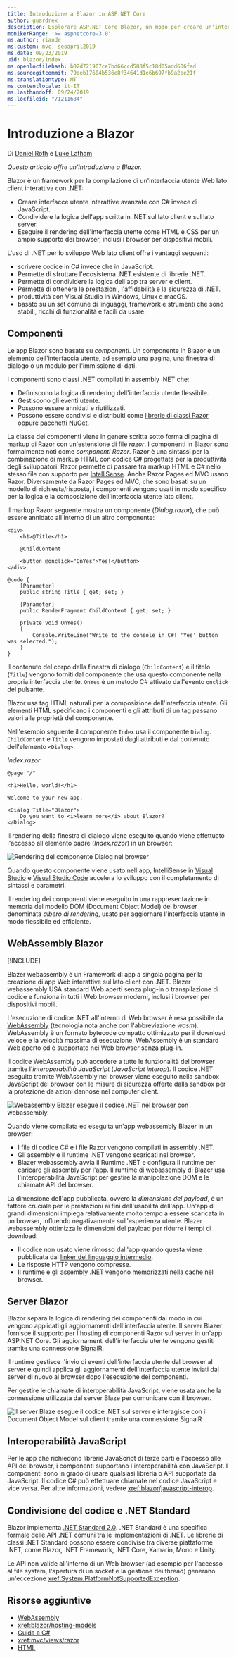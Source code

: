 ```yaml
---
title: Introduzione a Blazor in ASP.NET Core
author: guardrex
description: Esplorare ASP.NET Core Blazor, un modo per creare un'interfaccia utente Web sul lato client interattiva con .NET in un'app ASP.NET Core.
monikerRange: '>= aspnetcore-3.0'
ms.author: riande
ms.custom: mvc, seoapril2019
ms.date: 09/23/2019
uid: blazor/index
ms.openlocfilehash: b02d721907ce7bd66ccd588f5c18d05add606fad
ms.sourcegitcommit: 79eeb17604b536e8f34641d1e6b697fb9a2ee21f
ms.translationtype: MT
ms.contentlocale: it-IT
ms.lasthandoff: 09/24/2019
ms.locfileid: "71211684"
---
```

# <a name="introduction-to-blazor"></a>Introduzione a Blazor

Di [Daniel Roth](https://github.com/danroth27) e [Luke Latham](https://github.com/guardrex)

*Questo articolo offre un'introduzione a Blazor.*

Blazor è un framework per la compilazione di un'interfaccia utente Web lato client interattiva con .NET:

* Creare interfacce utente interattive avanzate con C# invece di JavaScript.
* Condividere la logica dell'app scritta in .NET sul lato client e sul lato server.
* Eseguire il rendering dell'interfaccia utente come HTML e CSS per un ampio supporto dei browser, inclusi i browser per dispositivi mobili.

L'uso di .NET per lo sviluppo Web lato client offre i vantaggi seguenti:

* scrivere codice in C# invece che in JavaScript.
* Permette di sfruttare l'ecosistema .NET esistente di librerie .NET.
* Permette di condividere la logica dell'app tra server e client.
* Permette di ottenere le prestazioni, l'affidabilità e la sicurezza di .NET.
* produttività con Visual Studio in Windows, Linux e macOS.
* basato su un set comune di linguaggi, framework e strumenti che sono stabili, ricchi di funzionalità e facili da usare.

## <a name="components"></a>Componenti

Le app Blazor sono basate su *componenti*. Un componente in Blazor è un elemento dell'interfaccia utente, ad esempio una pagina, una finestra di dialogo o un modulo per l'immissione di dati.

I componenti sono classi .NET compilati in assembly .NET che:

* Definiscono la logica di rendering dell'interfaccia utente flessibile.
* Gestiscono gli eventi utente.
* Possono essere annidati e riutilizzati.
* Possono essere condivisi e distribuiti come [librerie di classi Razor](xref:razor-pages/ui-class) oppure [pacchetti NuGet](/nuget/what-is-nuget).

La classe dei componenti viene in genere scritta sotto forma di pagina di markup di [Razor](xref:mvc/views/razor) con un'estensione di file *razor*. I componenti in Blazor sono formalmente noti come *componenti Razor*. Razor è una sintassi per la combinazione di markup HTML con codice C# progettata per la produttività degli sviluppatori. Razor permette di passare tra markup HTML e C# nello stesso file con supporto per [IntelliSense](/visualstudio/ide/using-intellisense). Anche Razor Pages ed MVC usano Razor. Diversamente da Razor Pages ed MVC, che sono basati su un modello di richiesta/risposta, i componenti vengono usati in modo specifico per la logica e la composizione dell'interfaccia utente lato client.

Il markup Razor seguente mostra un componente (*Dialog.razor*), che può essere annidato all'interno di un altro componente:

```cshtml
<div>
    <h1>@Title</h1>

    @ChildContent

    <button @onclick="OnYes">Yes!</button>
</div>

@code {
    [Parameter]
    public string Title { get; set; }

    [Parameter]
    public RenderFragment ChildContent { get; set; }

    private void OnYes()
    {
        Console.WriteLine("Write to the console in C#! 'Yes' button was selected.");
    }
}
```

Il contenuto del corpo della finestra di dialogo (`ChildContent`) e il titolo (`Title`) vengono forniti dal componente che usa questo componente nella propria interfaccia utente. `OnYes` è un metodo C# attivato dall'evento `onclick` del pulsante.

Blazor usa tag HTML naturali per la composizione dell'interfaccia utente. Gli elementi HTML specificano i componenti e gli attributi di un tag passano valori alle proprietà del componente.

Nell'esempio seguente il componente `Index` usa il componente `Dialog`. `ChildContent` e `Title` vengono impostati dagli attributi e dal contenuto dell'elemento `<Dialog>`.

*Index.razor*:

```cshtml
@page "/"

<h1>Hello, world!</h1>

Welcome to your new app.

<Dialog Title="Blazor">
    Do you want to <i>learn more</i> about Blazor?
</Dialog>
```

Il rendering della finestra di dialogo viene eseguito quando viene effettuato l'accesso all'elemento padre (*Index.razor*) in un browser:

![Rendering del componente Dialog nel browser](index/_static/dialog.png)

Quando questo componente viene usato nell'app, IntelliSense in [Visual Studio](/visualstudio/ide/using-intellisense) e [Visual Studio Code](https://code.visualstudio.com/docs/editor/intellisense) accelera lo sviluppo con il completamento di sintassi e parametri.

Il rendering dei componenti viene eseguito in una rappresentazione in memoria del modello DOM (Document Object Model) del browser denominata *albero di rendering*, usato per aggiornare l'interfaccia utente in modo flessibile ed efficiente.

## <a name="blazor-webassembly"></a>WebAssembly Blazor

[!INCLUDE[](~/includes/blazorwasm-preview-notice.md)]

Blazer webassembly è un Framework di app a singola pagina per la creazione di app Web interattive sul lato client con .NET. Blazer webassembly USA standard Web aperti senza plug-in o transpilazione di codice e funziona in tutti i Web browser moderni, inclusi i browser per dispositivi mobili.

L'esecuzione di codice .NET all'interno di Web browser è resa possibile da [WebAssembly](https://webassembly.org) (tecnologia nota anche con l'abbreviazione *wasm*). WebAssembly è un formato bytecode compatto ottimizzato per il download veloce e la velocità massima di esecuzione. WebAssembly è un standard Web aperto ed è supportato nei Web browser senza plug-in.

Il codice WebAssembly può accedere a tutte le funzionalità del browser tramite l'*interoperabilità JavaScript* (*JavaScript interop*). Il codice .NET eseguito tramite WebAssembly nel browser viene eseguito nella sandbox JavaScript del browser con le misure di sicurezza offerte dalla sandbox per la protezione da azioni dannose nel computer client.

![Webassembly Blazer esegue il codice .NET nel browser con webassembly.](index/_static/blazor-webassembly.png)

Quando viene compilata ed eseguita un'app webassembly Blazer in un browser:

* I file di codice C# e i file Razor vengono compilati in assembly .NET.
* Gli assembly e il runtime .NET vengono scaricati nel browser.
* Blazer webassembly avvia il Runtime .NET e configura il runtime per caricare gli assembly per l'app. Il runtime di webassembly di Blazer usa l'interoperabilità JavaScript per gestire la manipolazione DOM e le chiamate API del browser.

La dimensione dell'app pubblicata, ovvero la *dimensione del payload*, è un fattore cruciale per le prestazioni ai fini dell'usabilità dell'app. Un'app di grandi dimensioni impiega relativamente molto tempo a essere scaricata in un browser, influendo negativamente sull'esperienza utente. Blazer webassembly ottimizza le dimensioni del payload per ridurre i tempi di download:

* Il codice non usato viene rimosso dall'app quando questa viene pubblicata dal [linker del linguaggio intermedio](xref:host-and-deploy/blazor/configure-linker).
* Le risposte HTTP vengono compresse.
* Il runtime e gli assembly .NET vengono memorizzati nella cache nel browser.

## <a name="blazor-server"></a>Server Blazor

Blazor separa la logica di rendering dei componenti dal modo in cui vengono applicati gli aggiornamenti dell'interfaccia utente. Il server Blazer fornisce il supporto per l'hosting di componenti Razor sul server in un'app ASP.NET Core. Gli aggiornamenti dell'interfaccia utente vengono gestiti tramite una connessione [SignalR](xref:signalr/introduction).

Il runtime gestisce l'invio di eventi dell'interfaccia utente dal browser al server e quindi applica gli aggiornamenti dell'interfaccia utente inviati dal server di nuovo al browser dopo l'esecuzione dei componenti.

Per gestire le chiamate di interoperabilità JavaScript, viene usata anche la connessione utilizzata dal server Blaze per comunicare con il browser.

![Il server Blaze esegue il codice .NET sul server e interagisce con il Document Object Model sul client tramite una connessione SignalR](index/_static/blazor-server.png)

## <a name="javascript-interop"></a>Interoperabilità JavaScript

Per le app che richiedono librerie JavaScript di terze parti e l'accesso alle API del browser, i componenti supportano l'interoperabilità con JavaScript. I componenti sono in grado di usare qualsiasi libreria o API supportata da JavaScript. Il codice C# può effettuare chiamate nel codice JavaScript e vice versa. Per altre informazioni, vedere <xref:blazor/javascript-interop>.

## <a name="code-sharing-and-net-standard"></a>Condivisione del codice e .NET Standard

Blazor implementa [.NET Standard 2.0](/dotnet/standard/net-standard). .NET Standard è una specifica formale delle API .NET comuni tra le implementazioni di .NET. Le librerie di classi .NET Standard possono essere condivise tra diverse piattaforme .NET, come Blazor, .NET Framework, .NET Core, Xamarin, Mono e Unity.

Le API non valide all'interno di un Web browser (ad esempio per l'accesso al file system, l'apertura di un socket e la gestione dei thread) generano un'eccezione <xref:System.PlatformNotSupportedException>.

## <a name="additional-resources"></a>Risorse aggiuntive

* [WebAssembly](https://webassembly.org/)
* <xref:blazor/hosting-models>
* [Guida a C#](/dotnet/csharp/)
* <xref:mvc/views/razor>
* [HTML](https://www.w3.org/html/)
